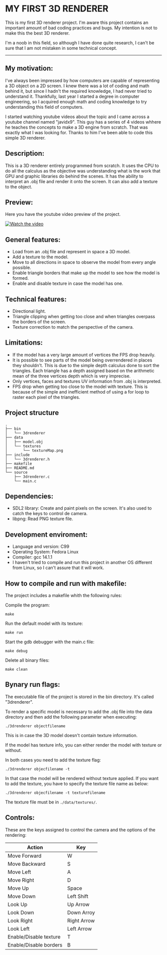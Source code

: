 # MY FIRST 3D RENDERER

This is my first 3D renderer project. I'm aware this project contains an important amount of
bad coding practices and bugs. My intention is not to make this the best 3D renderer.

I'm a noob in this field, so although I have done quite research, I can't be sure that I am not mistaken in some technical concept. 

---

## My motivation:
I've always been impressed by how computers are capable of representing a 3D object on a 2D screen.
I knew there was a lot of coding and math behind it, but since I hadn't the required knowledge, I had never tried to understand it.
Thankfully, last year I started a degree in computer engineering, so I acquired enough math and coding knowledge
to try understanding this field of computers.

I started watching youtube videos about the topic and I came across a youtube channel named "javidx9". This guy
has a series of 4 videos whhere he teaches the concepts to make a 3D engine from scratch. That was exactly what I was looking for.
Thanks to him I've been able to code this simple 3D renderer.


## Description:
This is a 3D renderer entirely programmed from scratch. It uses the CPU to do all the calculus
as the objective was understanding what is the work that GPU and graphic libraries do behind the scenes.
It has the ability to interpret an .obj file and render it onto the screen. It can also add a texture to
the object.

## Preview:
Here you have the youtube video preview of the project.

[![Watch the video](https://img.youtube.com/vi/OxvMDMVb8uU/maxresdefault.jpg)](https://youtu.be/OxvMDMVb8uU)


## General features:
- Load from an .obj file and represent in space a 3D model.
- Add a texture to the model.
- Move to all directions in space to observe the model from every angle possible.
- Enable triangle borders that make up the model to see how the model is formed.
- Enable and disable texture in case the model has one.

## Technical features:
- Directional light.
- Triangle clipping when getting too close and when triangles overpass the borders of the screen.
- Texture correction to match the perspective of the camera.

## Limitations:
- If the model has a very large amount of vertices the FPS drop heavily.
- It is possible to see parts of the model being overrendered in places they shouldn't.
  This is due to the simple depth calculus done to sort the triangles. Each triangle has a depth assigned
  based on the arithmetic mean of the three vertices depth which is very imprecise.
- Only vertices, faces and textures UV information from .obj is interpreted.
- FPS drop when getting too close to the model with texture. This is because of the simple and inefficient method of using a for loop to
  raster each pixel of the triangles.

## Project structure
```
.
├── bin
│   └── 3drenderer
├── data
│   ├── model.obj 
│   └── textures
│       └── textureMap.png
├── include
│   └── 3drenderer.h
├── makefile
├── README.md
└── source
    ├── 3drenderer.c
    └── main.c
```

## Dependencies:
- SDL2 library: Create and paint pixels on the screen. It's also used to catch the keys to control de camera.
- libpng: Read PNG texture file.

## Development enviroment:
- Language and version: C99
- Operating System: Fedora Linux 
- Compiler: gcc 14.1.1
- I haven't tried to compile and run this project in another OS different from Linux, so I can't assure that it will work.



## How to compile and run with makefile:
The project includes a makefile whith the following rules:


Compile the program:
``` 
make 
``` 

Run the default model with its texture:
``` 
make run
``` 

Start the gdb debugger with the main.c file:
``` 
make debug
``` 

Delete all binary files:
``` 
make clean
``` 


## Bynary run flags:
The executable file of the project is stored in the bin directory. It's called "3drenderer".

To render a specific model is necessary to add the .obj file into the data directory and then add the following parameter
when executing:
```
./3drenderer objectfilename
```
This is in case the 3D model doesn't contain texture information.

If the model has texture info, you can either render the model with texture or without.

In both cases you need to add the texture flag:
```
./3drenderer objecfilename -t
```
In that case the model will be rendered without texture applied.
If you want to add the texture, you have to specify the texture file name as below:
```
./3drenderer objecfilename -t texturefilename
```
The texture file must be in ```./data/textures/```.

## Controls:
These are the keys assigned to control the camera and the options of the rendering:

| Action                  | Key           |
| ------------------------| ------------- |
| Move Forward            | W             |
| Move Backward           | S             |
| Move Left               | A             |
| Move Right              | D             |
| Move Up                 | Space         |
| Move Down               | Left Shift    |
| Look Up                 | Up Arrow      |
| Look Down               | Down Arroy    |
| Look Right              | Right Arrow   |
| Look Left               | Left Arrow    |
| Enable/Disable texture  | T             |
| Enable/Disable borders  | B             |




